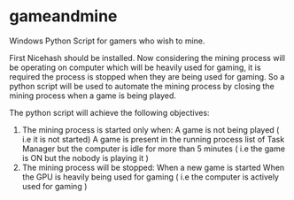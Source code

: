 # gameandmine
Windows Python Script for gamers who wish to mine.

First Nicehash should be installed.
Now considering the mining process will be operating on computer which will be heavily used for gaming, it is required the process is stopped when they are being used for gaming. So a python script will be used to automate the mining process by closing the mining process when a game is being played.

The python script will achieve the following objectives:
1) The mining process is started only when:
A game is not being played ( i.e it is not started)
A game is present in the running process list of Task Manager but the computer is idle for more than 5 minutes ( i.e the game is ON but the nobody is playing it )
2) The mining process will be stopped:
When a new game is started
When the GPU is heavily being used for gaming ( i.e the computer is actively used for gaming )  


